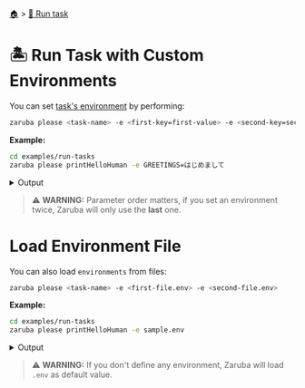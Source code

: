 <!--startTocHeader-->
[🏠](../README.md) > [🏃 Run task](README.md)
# 🏝️ Run Task with Custom Environments
<!--endTocHeader-->

You can set [task's environment](../core-concepts/task/task-envs/README.md) by performing:

```bash
zaruba please <task-name> -e <first-key=first-value> -e <second-key=second-value>
```

__Example:__

<!--startCode-->
```bash
cd examples/run-tasks
zaruba please printHelloHuman -e GREETINGS=はじめまして
```
 
<details>
<summary>Output</summary>
 
```````
Job Starting...
 Elapsed Time: 1.378µs
 Current Time: 16:36:00
  Run  'printHelloHuman' command on /home/gofrendi/zaruba/docs/examples/run-tasks
   printHelloHuman       16:36:00.761 はじめまして human
  Successfully running  'printHelloHuman' command
  Job Running...
 Elapsed Time: 102.442544ms
 Current Time: 16:36:00
  
  Job Complete!!! 
  Terminating
  Job Ended...
 Elapsed Time: 213.613143ms
 Current Time: 16:36:00
zaruba please printHelloHuman -e 'GREETINGS=はじめまして'
```````
</details>
<!--endCode-->


> ⚠️ __WARNING:__ Parameter order matters, if you set an environment twice, Zaruba will only use the __last__ one.

# Load Environment File

You can also load `environments` from files:

```bash
zaruba please <task-name> -e <first-file.env> -e <second-file.env>
```

__Example:__

<!--startCode-->
```bash
cd examples/run-tasks
zaruba please printHelloHuman -e sample.env
```
 
<details>
<summary>Output</summary>
 
```````
Job Starting...
 Elapsed Time: 5.487µs
 Current Time: 16:36:01
  Run  'printHelloHuman' command on /home/gofrendi/zaruba/docs/examples/run-tasks
   printHelloHuman       16:36:01.137 Hola human
  Successfully running  'printHelloHuman' command
  Job Running...
 Elapsed Time: 101.77497ms
 Current Time: 16:36:01
  
  Job Complete!!! 
  Terminating
  Job Ended...
 Elapsed Time: 213.080197ms
 Current Time: 16:36:01
zaruba please printHelloHuman -e 'sample.env'
```````
</details>
<!--endCode-->

>  ⚠️ __WARNING:__  If you don't define any environment, Zaruba will load `.env` as default value.

<!--startTocSubTopic-->
<!--endTocSubTopic-->